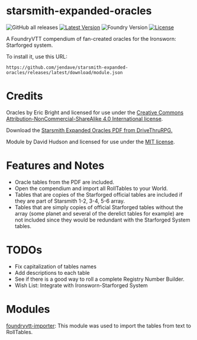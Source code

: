 # starsmith-expanded-oracles

![GitHub all releases](https://img.shields.io/github/downloads/jendave/starsmith-expanded-oracles/total)
[![Latest Version](https://img.shields.io/github/v/release/jendave/starsmith-expanded-oracles?display_name=tag&sort=semver&label=Latest%20Version)](https://github.com/jendave/starsmith-expanded-oracles/releases/latest)
![Foundry Version](https://img.shields.io/endpoint?url=https://foundryshields.com/version?url=https%3A%2F%2Fraw.githubusercontent.com%2Fjendave%2Fstarsmith-expanded-oracles%2Fmain%2Fmodule.json)
[![License](https://img.shields.io/github/license/jendave/starsmith-expanded-oracles)](LICENSE)

A FoundryVTT compendium of fan-created oracles for the Ironsworn: Starforged system.

To install it, use this URL:

```
https://github.com/jendave/starsmith-expanded-oracles/releases/latest/download/module.json
```

# Credits

Oracles by Eric Bright and licensed for use under the [Creative Commons Attribution-NonCommercial-ShareAlike 4.0 International license](creativecommons.org/licenses/by-nc-sa/4.0/).

Download the [Starsmith Expanded Oracles PDF from DriveThruRPG.](https://www.drivethrurpg.com/product/417619/Starsmith-Expanded-Oracles)

Module by David Hudson and licensed for use under the [MIT license](https://opensource.org/license/mit/).

# Features and Notes
* Oracle tables from the PDF are included. 
* Open the compendium and import all RollTables to your World.
* Tables that are copies of the Starforged official tables are included if they are part of Starsmith 1-2, 3-4, 5-6 array. 
* Tables that are simply copies of official Starforged tables without the array (some planet and several of the derelict tables for example) are not included since they would be redundant with the Starforged System tables.

# TODOs
* Fix capitalization of tables names
* Add descriptions to each table
* See if there is a good way to roll a complete Registry Number Builder.
* Wish List: Integrate with Ironsworn-Starforged System

# Modules
[foundryvtt-importer](https://github.com/EthanJWright/foundryvtt-importer): This module was used to import the tables from text to RollTables.
